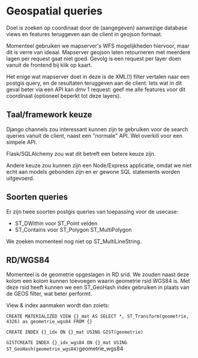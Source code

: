 # Geospatial queries

Doel is zoeken op coordinaat door de (aangegeven) aanwezige database
views en features teruggeven aan de client in geojson formaat.

Momenteel gebruiken we mapserver's WFS mogelijkheden hiervoor, maar dit
is verre van ideaal. Mapserver geojson laten retourneren met meerdere
lagen per request gaat niet goed. Gevolg is een request per layer doen
vanuit de frontend bij klik op kaart.

Het enige wat mapserver doet in deze is de XML(!) filter vertalen naar
een postgis query, en de resultaten teruggeven aan de client. Iets wat
in dit geval beter via een API kan dmv 1 request: geef me alle features
voor dit coordinaat (optioneel beperkt tot deze layers).

## Taal/framework keuze
Django channels zou interessant kunnen zijn te gebruiken voor de search
queries vanuit de client, naast een "normale" API. Wel overkill voor een
simpele API.

Flask/SQLAlchemy zou wat dit betreft een betere keuze zijn.

Andere keuze zou kunnen zijn een Node/Express applicatie, omdat we niet
echt aan models gebonden zijn en er gewone SQL statements worden
uitgevoerd.

## Soorten queries
Er zijn twee soorten postgis queries van toepassing voor de usecase:

* ST_DWithin voor ST_Point velden
* ST_Contains voor ST_Polygon ST_MultiPolygon

We zoeken momenteel nog niet op ST_MultiLineString.

## RD/WGS84
Momenteel is de geometrie opgeslagen in RD srid. We zouden naast deze
kolom een kolom kunnen toevoegen waarin geometrie rsid WGS84 is. Met
deze rsid heeft kunnen we een ST_GeoHash index gebruiken in plaats van
de GEOS filter, wat beter performt.

View & index aanmaken wordt dan zoiets:

`CREATE MATERIALIZED VIEW {}_mat AS SELECT *, ST_Transform(geometrie,
4326) as geometrie_wgs84 FROM {}`

`CREATE INDEX {}_idx ON {}_mat USING GIST(geometrie)`

`GISTCREATE INDEX {}_idx_wgs84 ON {}_mat USING
ST_GeoHash(geometrie_wgs84)`geometrie_wgs84



